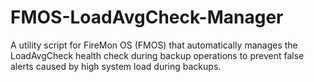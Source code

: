 # FMOS-LoadAvgCheck-Manager
A utility script for FireMon OS (FMOS) that automatically manages the LoadAvgCheck health check during backup operations to prevent false alerts caused by high system load during backups.
